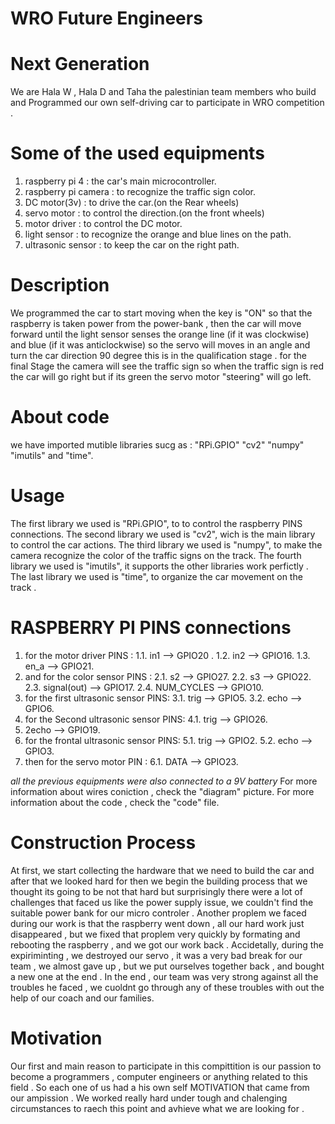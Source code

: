 # WRO Future Engineers  
# Next Generation
We are Hala W , Hala D and Taha the palestinian team members who build and Programmed our own self-driving car to participate in WRO competition .

# Some of the used equipments 
1. raspberry pi 4 : the car's main microcontroller.
2. raspberry pi camera : to recognize the traffic sign color.
3. DC motor(3v) : to drive the car.(on the Rear wheels)
4. servo motor : to control the direction.(on the front wheels)
5. motor driver : to control the DC motor.
6. light sensor : to recognize the orange and blue lines on the path.
7. ultrasonic sensor : to keep the car on the right path.

# Description
We programmed the car to start moving when the key is "ON" so that the raspberry is taken power from the power-bank , then the car will move forward until the light sensor senses the orange line (if it was clockwise) and blue (if it was anticlockwise) so the servo will moves in an angle and turn the car direction 90 degree
this is in the qualification stage .
for the final Stage the camera will see the traffic sign so when the traffic sign is red the car will go right but if its green the servo motor "steering" will go left.

# About code 
we have imported mutible libraries sucg as : "RPi.GPIO" "cv2" "numpy" "imutils" and "time".

# Usage
The first library we used is "RPi.GPIO", to to control the raspberry PINS connections.
The second library we used is "cv2", wich is the main library to control the car actions.
The third library we used is "numpy", to make the camera recognize the color of the traffic signs on the track.
The fourth library we used is "imutils", it supports the other libraries work perfictly . 
The last library we used is "time", to organize the car movement on the track . 
# RASPBERRY PI PINS connections 
1. for the motor driver PINS : 
1.1. in1 --> GPIO20 .
1.2. in2 --> GPIO16.
1.3. en_a --> GPIO21.
2. and for the color sensor PINS : 
2.1. s2 --> GPIO27.
2.2. s3 --> GPIO22.
2.3. signal(out) --> GPIO17.
2.4. NUM_CYCLES --> GPIO10.
3. for the first ultrasonic sensor PINS:
3.1. trig --> GPIO5.
3.2. echo --> GPIO6.
4. for the Second ultrasonic sensor PINS:
4.1. trig --> GPIO26.
4. 2echo --> GPIO19.
5. for the frontal ultrasonic sensor PINS:
5.1. trig --> GPIO2.
5.2. echo --> GPIO3.
6. then for the servo motor PIN :
6.1. DATA --> GPIO23.

*all the previous equipments were also connected to a 9V battery*
For more information about wires coniction , check the "diagram" picture.
For more information about the code , check the "code" file.

# Construction Process
At first, we start collecting the hardware that we need to build the car and after that we looked hard for then we begin the building process that we thought its going to be not that hard but surprisingly there were a lot of challenges that faced us like the power supply issue, we couldn't find the suitable power bank for our micro controler .
Another proplem we faced during our work is that the raspberry went down , all our hard work just disappeared , but we fixed that proplem very quickly by formating and rebooting the raspberry , and we got our work back .
Accidetally, during the expiriminting , we destroyed our servo , it was a very bad break for our team , we almost gave up , but we put ourselves together back ,
and bought a new one at the end .
In the end , our team was very strong against all the troubles he faced , we cuoldnt go through any of these troubles with out the help of our coach and our families.

# Motivation
Our first and main reason to participate in this compittition is our passion to become a programmers , computer engineers or anything related to this field .
So each one of us had a his own self MOTIVATION that came from our ampission .
We worked really hard under tough and chalenging circumstances to raech this point and avhieve what we are looking for .



